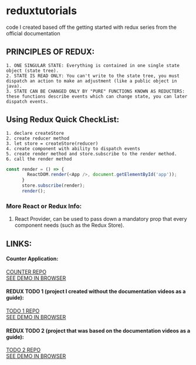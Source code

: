 # reduxtutorials
code I created based off the getting started with redux series from the official documentation


## PRINCIPLES OF REDUX: 
	1. ONE SINGULAR STATE: Everything is contained in one single state object (state tree).
	2. STATE IS READ ONLY: You can't write to the state tree, you must dispatch an action to make an adjustment (like a public object in java).
	3. STATE CAN BE CHANGED ONLY BY "PURE" FUNCTIONS KNOWN AS REDUCTERS: these functions describe events which can change state, you can later dispatch events.

## Using Redux Quick CheckList:
    1. declare createStore
    2. create reducer method
    3. let store = createStore(reducer)
    4. create component with ability to dispatch events
    5. create render method and store.subscribe to the render method. 
    6. call the render method

```javascript
const render = () => {
        ReactDOM.render(<App />, document.getElementById('app'));
      }
      store.subscribe(render);
      render();
```


### More React or Redux Info:
  1. React Provider, can be used to pass down a mandatory prop that every component needs (such as the Redux Store).

## LINKS: 

#### Counter Application:
[COUNTER REPO](./REDUXCOUNTER)
		<br/>
[SEE DEMO IN BROWSER](https://s3.amazonaws.com/reduxsamples/counter.html)


#### REDUX TODO 1 (project I created without the documentation videos as a guide):
[TODO 1 REPO](./REDUXTODO1)
<br/>
[SEE DEMO IN BROWSER](https://s3.amazonaws.com/reduxsamples/todo1.html)

#### REDUX TODO 2 (project that was based on the documentation videos as a guide):
[TODO 2 REPO](./REDUXTODO2)
<br/>
[SEE DEMO IN BROWSER](https://s3.amazonaws.com/reduxsamples/todo2.html)



